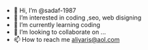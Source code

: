 - 👋 Hi, I’m @sadaf-1987
- 👀 I’m interested in coding ,seo, web disigning
- 🌱 I’m currently learning coding
- 💞️ I’m looking to collaborate on ...
- 📫 How to reach me aliyaris@aol.com

<!---
sadaf-1987/sadaf-1987 is a ✨ special ✨ repository because its `README.md` (this file) appears on your GitHub profile.
You can click the Preview link to take a look at your changes.
--->
